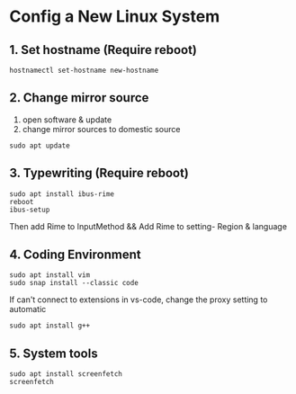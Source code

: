 # Config a New Linux System

## 1. Set hostname (Require reboot)

```shell
hostnamectl set-hostname new-hostname
```

## 2. Change mirror source

1. open software & update
2. change mirror sources to domestic source

```shell
sudo apt update
```

## 3. Typewriting (Require reboot)

```shell
sudo apt install ibus-rime
reboot
ibus-setup
```

Then add Rime to InputMethod && Add Rime to setting- Region & language

## 4. Coding Environment

```shell
sudo apt install vim
sudo snap install --classic code
```

If can't connect to extensions in vs-code, change the proxy setting to automatic

```shell
sudo apt install g++
```

## 5. System tools

```shell
sudo apt install screenfetch
screenfetch
```
